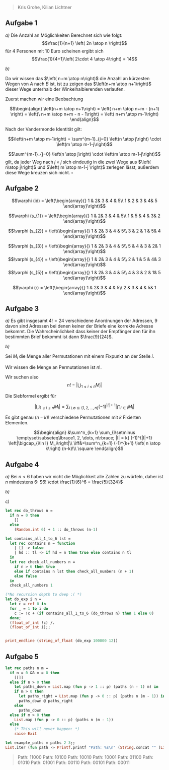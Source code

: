 
> Kris Grohe, Kilian Lichtner
## Aufgabe 1

_a)_
Die Anzahl an Möglichkeiten Berechnet sich wie folgt:
$$\frac{1}{n+1} \left( 2n \atop n \right)$$
für $4$ Personen mit $10$ Euro scheinen ergibt sich
$$\frac{1}{4+1}\left( 2\cdot 4 \atop 4\right) = 14$$

_b)_

Da wir wissen das $\left( n+m \atop n\right)$ die Anzahl an kürzesten Wegen von $A$ nach $B$ ist, ist zu zeigen das $\left(n+m \atop n+1\right)$ dieser Wege unterhalb der Winkelhalbierenden verlaufen.

Zuerst machen wir eine Beobachtung

$$\begin{align}
\left(n+m \atop n+1\right) = \left( n+m \atop n+m - (n+1) \right) = \left(\ n+m \atop n+m - n - 1\right) = \left( n+m \atop m-1\right)
\end{align}$$

Nach der Vandermonde Identität gilt:

$$\left(n+m \atop m-1\right) = \sum^{m-1}_{j=0} \left(n \atop j\right) \cdot \left(m \atop m-1-j\right)$$

$$\sum^{m-1}_{j=0} \left(n \atop j\right) \cdot \left(m \atop m-1-j\right)$$
gilt, da jeder Weg nach $j\times j$ sich eindeutig in die zwei Wege aus $\left( n\atop j\right)$ und $\left( m \atop m-1-j \right)$ zerlegen lässt, außerdem diese Wege kreuzen sich nicht.
$\square$

## Aufgabe 2


$$\varphi (id) = \left(\begin{array}{}
1 & 2& 3 & 4 & 5\\
1 & 2 & 3 & 4& 5
\end{array}\right)$$

$$\varphi (s_{1}) = \left(\begin{array}{}
1 & 2& 3 & 4 & 5\\
1 & 5 & 4 & 3& 2
\end{array}\right)$$

$$\varphi (s_{2}) = \left(\begin{array}{}
1 & 2& 3 & 4 & 5\\
3 & 2 & 1 & 5& 4
\end{array}\right)$$

$$\varphi (s_{3}) = \left(\begin{array}{}
1 & 2& 3 & 4 & 5\\
5 & 4 & 3 & 2& 1
\end{array}\right)$$
$$\varphi (s_{4}) = \left(\begin{array}{}
1 & 2& 3 & 4 & 5\\
2 & 1 & 5 & 4& 3
\end{array}\right)$$
$$\varphi (s_{5}) = \left(\begin{array}{}
1 & 2& 3 & 4 & 5\\
4 & 3 & 2 & 1& 5
\end{array}\right)$$

$$\varphi (r) = \left(\begin{array}{}
1 & 2& 3 & 4 & 5\\
2 & 3 & 4 & 5& 1
\end{array}\right)$$

## Aufgabe 3

_a)_
Es gibt insgesamt $4! = 24$ verschiedene Anordnungen der Adressen, $9$ davon sind Adressen bei denen keiner der Briefe eine korrekte Adresse bekommt. Die Wahrscheinlichkeit dass keiner der Empfänger den für ihn bestimmten Brief bekommt ist dann $\frac{9}{24}$.

_b)_

Sei $M_i$ die Menge aller Permutationen mit einem Fixpunkt an der Stelle $i$.

Wir wissen die Menge an Permutationen ist $n!$.

Wir suchen also 
$$n! - \left|\bigcup_{1 \leq i\leq n} M_i\right|$$

Die Siebformel ergibt für

$$\left|\bigcup_{1 \leq i\leq n} M_i\right| = \sum_{I\setminus \emptyset\subseteq\lbrace1, 2, \dots, n\rbrace} (-1)^{|I|+1} \left|\bigcap_{i\in I}  M_i\right|$$

Es gibt genau $(n-k)!$ verschiedene Permutationen mit $k$ Fixierten Elementen. 

$$\begin{align}
&\sum^n_{k=1} \sum_{I\setminus \emptyset\subseteq\lbrace1, 2, \dots, n\rbrace; |I| = k} (-1)^{|I|+1} \left|\bigcap_{i\in I}  M_i\right|\\
\iff&=\sum^n_{k=1}  (-1)^{k+1} \left( n \atop k\right) (n-k)!\\
\square
\end{align}$$

## Aufgabe 4


_a)_
Bei $n<6$ haben wir nicht die Möglichkeit alle Zahlen zu würfeln, daher ist $n$ mindestens $6$:
$6! \cdot \frac{1}{6}^6 = \frac{5}{324}$

_b)_


_c)_

```ocaml
let rec do_throws n = 
  if n = 0 then
    []
  else
    (Random.int 6) + 1 :: do_throws (n-1)

let contains_all_1_to_6 lst =
  let rec contains n = function
    | [] -> false
    | hd :: tl -> if hd = n then true else contains n tl
  in
  let rec check_all_numbers n =
    if n > 6 then true
    else if contains n lst then check_all_numbers (n + 1)
    else false
  in
  check_all_numbers 1

(*No recursion depth to deep :( *)
let do_exp i n =
  let c = ref 0 in
  for _ = 1 to i do  
    c := !c + (if contains_all_1_to_6 (do_throws n) then 1 else 0)
  done;
  (float_of_int !c) /.
  (float_of_int i);;


print_endline (string_of_float (do_exp 100000 12))

```


## Aufgabe 5

```ocaml
let rec paths n m =
  if n = 0 && m = 0 then
    [[]]
  else if n > 0 then
    let paths_down = List.map (fun p -> 1 :: p) (paths (n - 1) m) in
    if m > 0 then
      let paths_right = List.map (fun p -> 0 :: p) (paths n (m - 1)) in
      paths_down @ paths_right
    else
      paths_down
  else if m > 0 then
    List.map (fun p -> 0 :: p) (paths n (m - 1))
  else
    (* This will never happen: *)
    raise Exit

let example_paths = paths 2 3;;
List.iter (fun path -> Printf.printf "Path: %s\n" (String.concat "" (List.map string_of_int path))) example_paths
```

>Path: 11000
>Path: 10100
>Path: 10010
>Path: 10001
>Path: 01100
>Path: 01010
>Path: 01001
>Path: 00110
>Path: 00101
>Path: 00011

